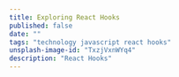 ```yaml
---
title: Exploring React Hooks
published: false
date: ""
tags: "technology javascript react hooks"
unsplash-image-id: "TxzjVxnWYq4"
description: "React Hooks"
---
```

